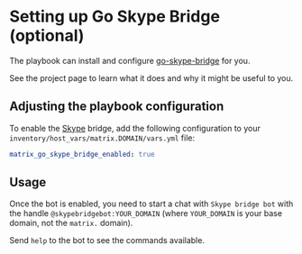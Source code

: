 # Setting up Go Skype Bridge (optional)

The playbook can install and configure
[go-skype-bridge](https://github.com/kelaresg/go-skype-bridge) for you.

See the project page to learn what it does and why it might be useful to you.

## Adjusting the playbook configuration

To enable the [Skype](https://www.skype.com/) bridge, add the following configuration to your `inventory/host_vars/matrix.DOMAIN/vars.yml` file:

```yaml
matrix_go_skype_bridge_enabled: true
```


## Usage

Once the bot is enabled, you need to start a chat with `Skype bridge bot`
with the handle `@skypebridgebot:YOUR_DOMAIN` (where `YOUR_DOMAIN` is your base
domain, not the `matrix.` domain).

Send `help` to the bot to see the commands available.
